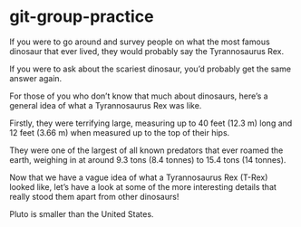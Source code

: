 # git-group-practice

If you were to go around and survey people on what the most famous dinosaur that ever lived, they would probably say the Tyrannosaurus Rex.

If you were to ask about the scariest dinosaur, you’d probably get the same answer again.

For those of you who don’t know that much about dinosaurs, here’s a general idea of what a Tyrannosaurus Rex was like.

Firstly, they were terrifying large, measuring up to 40 feet (12.3 m) long and 12 feet (3.66 m) when measured up to the top of their hips.

They were one of the largest of all known predators that ever roamed the earth, weighing in at around 9.3 tons (8.4 tonnes) to 15.4 tons (14 tonnes).

Now that we have a vague idea of what a Tyrannosaurus Rex (T-Rex) looked like, let’s have a look at some of the more interesting details that really stood them apart from other dinosaurs!

Pluto is smaller than the United States.
